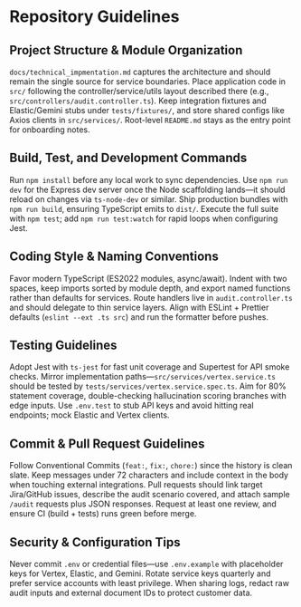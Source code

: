 # Repository Guidelines

## Project Structure & Module Organization
`docs/technical_impmentation.md` captures the architecture and should remain the single source for service boundaries. Place application code in `src/` following the controller/service/utils layout described there (e.g., `src/controllers/audit.controller.ts`). Keep integration fixtures and Elastic/Gemini stubs under `tests/fixtures/`, and store shared configs like Axios clients in `src/services/`. Root-level `README.md` stays as the entry point for onboarding notes.

## Build, Test, and Development Commands
Run `npm install` before any local work to sync dependencies. Use `npm run dev` for the Express dev server once the Node scaffolding lands—it should reload on changes via `ts-node-dev` or similar. Ship production bundles with `npm run build`, ensuring TypeScript emits to `dist/`. Execute the full suite with `npm test`; add `npm run test:watch` for rapid loops when configuring Jest.

## Coding Style & Naming Conventions
Favor modern TypeScript (ES2022 modules, async/await). Indent with two spaces, keep imports sorted by module depth, and export named functions rather than defaults for services. Route handlers live in `audit.controller.ts` and should delegate to thin service layers. Align with ESLint + Prettier defaults (`eslint --ext .ts src`) and run the formatter before pushes.

## Testing Guidelines
Adopt Jest with `ts-jest` for fast unit coverage and Supertest for API smoke checks. Mirror implementation paths—`src/services/vertex.service.ts` should be tested by `tests/services/vertex.service.spec.ts`. Aim for 80% statement coverage, double-checking hallucination scoring branches with edge inputs. Use `.env.test` to stub API keys and avoid hitting real endpoints; mock Elastic and Vertex clients.

## Commit & Pull Request Guidelines
Follow Conventional Commits (`feat:`, `fix:`, `chore:`) since the history is clean slate. Keep messages under 72 characters and include context in the body when touching external integrations. Pull requests should link target Jira/GitHub issues, describe the audit scenario covered, and attach sample `/audit` requests plus JSON responses. Request at least one review, and ensure CI (build + tests) runs green before merge.

## Security & Configuration Tips
Never commit `.env` or credential files—use `.env.example` with placeholder keys for Vertex, Elastic, and Gemini. Rotate service keys quarterly and prefer service accounts with least privilege. When sharing logs, redact raw audit inputs and external document IDs to protect customer data.
